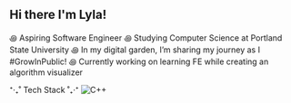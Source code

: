 ## Hi there I'm Lyla! 

꩜ Aspiring Software Engineer 
꩜ Studying Computer Science at Portland State University
꩜ In my digital garden, I’m sharing my journey as I #GrowInPublic!
꩜ Currently working on learning FE while creating an algorithm visualizer

⁺‧₊˚ Tech Stack ˚₊‧⁺
![C++](https://img.shields.io/badge/c++-%2300599C.svg?style=for-the-badge&logo=c%2B%2B&logoColor=white)

